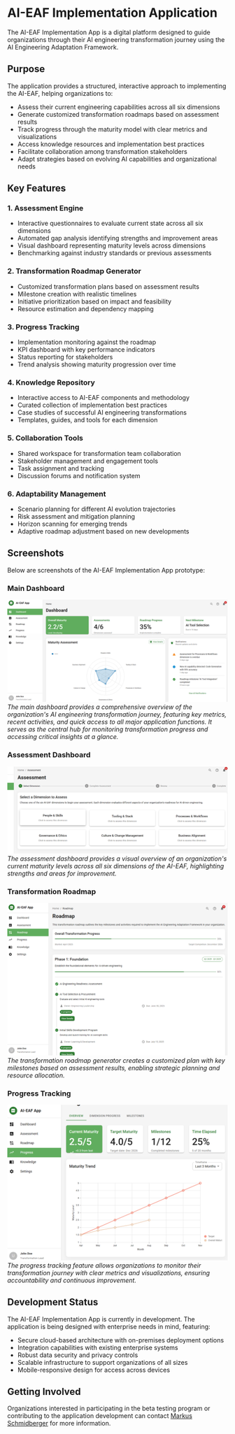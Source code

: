 # AI-EAF Implementation Application

The AI-EAF Implementation App is a digital platform designed to guide organizations through their AI engineering transformation journey using the AI Engineering Adaptation Framework.

## Purpose

The application provides a structured, interactive approach to implementing the AI-EAF, helping organizations to:

- Assess their current engineering capabilities across all six dimensions
- Generate customized transformation roadmaps based on assessment results
- Track progress through the maturity model with clear metrics and visualizations
- Access knowledge resources and implementation best practices
- Facilitate collaboration among transformation stakeholders
- Adapt strategies based on evolving AI capabilities and organizational needs

## Key Features

### 1. Assessment Engine
- Interactive questionnaires to evaluate current state across all six dimensions
- Automated gap analysis identifying strengths and improvement areas
- Visual dashboard representing maturity levels across dimensions
- Benchmarking against industry standards or previous assessments

### 2. Transformation Roadmap Generator
- Customized transformation plans based on assessment results
- Milestone creation with realistic timelines
- Initiative prioritization based on impact and feasibility
- Resource estimation and dependency mapping

### 3. Progress Tracking
- Implementation monitoring against the roadmap
- KPI dashboard with key performance indicators
- Status reporting for stakeholders
- Trend analysis showing maturity progression over time

### 4. Knowledge Repository
- Interactive access to AI-EAF components and methodology
- Curated collection of implementation best practices
- Case studies of successful AI engineering transformations
- Templates, guides, and tools for each dimension

### 5. Collaboration Tools
- Shared workspace for transformation team collaboration
- Stakeholder management and engagement tools
- Task assignment and tracking
- Discussion forums and notification system

### 6. Adaptability Management
- Scenario planning for different AI evolution trajectories
- Risk assessment and mitigation planning
- Horizon scanning for emerging trends
- Adaptive roadmap adjustment based on new developments

## Screenshots

Below are screenshots of the AI-EAF Implementation App prototype:

### Main Dashboard
![Main Dashboard](screenshots/dashboard.png)
*The main dashboard provides a comprehensive overview of the organization's AI engineering transformation journey, featuring key metrics, recent activities, and quick access to all major application functions. It serves as the central hub for monitoring transformation progress and accessing critical insights at a glance.*

### Assessment Dashboard
![Assessment Dashboard](screenshots/assessment-dashboard.png)
*The assessment dashboard provides a visual overview of an organization's current maturity levels across all six dimensions of the AI-EAF, highlighting strengths and areas for improvement.*

### Transformation Roadmap
![Transformation Roadmap](screenshots/transformation-roadmap.png)
*The transformation roadmap generator creates a customized plan with key milestones based on assessment results, enabling strategic planning and resource allocation.*

### Progress Tracking
![Progress Tracking](screenshots/progress-tracking.png)
*The progress tracking feature allows organizations to monitor their transformation journey with clear metrics and visualizations, ensuring accountability and continuous improvement.*

## Development Status

The AI-EAF Implementation App is currently in development. The application is being designed with enterprise needs in mind, featuring:

- Secure cloud-based architecture with on-premises deployment options
- Integration capabilities with existing enterprise systems
- Robust data security and privacy controls
- Scalable infrastructure to support organizations of all sizes
- Mobile-responsive design for access across devices

## Getting Involved

Organizations interested in participating in the beta testing program or contributing to the application development can contact [Markus Schmidberger](mailto:markus@turtletrafo.de) for more information.
